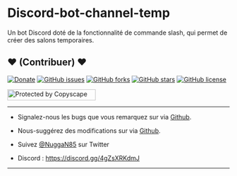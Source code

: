 # Discord-bot-channel-temp

Un bot Discord doté de la fonctionnalité de commande slash, qui permet de créer des salons temporaires.

## <strong>❤️</strong> (Contribuer) <strong>❤️</strong>

[![Donate](https://img.shields.io/badge/paypal-donate-yellow.svg?style=flat)](https://www.paypal.me/nuggan85) [![GitHub issues](https://img.shields.io/github/issues/NuggaN85/Discord-bot-channel-temp)](https://github.com/NuggaN85/Discord-bot-channel-temp/issues) [![GitHub forks](https://img.shields.io/github/forks/NuggaN85/Discord-bot-channel-temp)](https://github.com/NuggaN85/Discord-bot-channel-temp/network) [![GitHub stars](https://img.shields.io/github/stars/NuggaN85/Discord-bot-channel-temp)](https://github.com/NuggaN85/Discord-bot-channel-temp/stargazers) [![GitHub license](https://img.shields.io/github/license/NuggaN85/Discord-bot-channel-temp)](https://github.com/NuggaN85/Discord-bot-channel-temp)

<a target="_blank" href="http://www.copyscape.com/"><img src="http://banners.copyscape.com/img/copyscape-banner-white-200x25.png" width="200" height="25" border="0" alt="Protected by Copyscape" title="Protected by Copyscape Plagiarism Checker - Do not copy content from this page." /></a>

--------------------------------------------------------------------------------------------------------------------------------------

- Signalez-nous les bugs que vous remarquez sur via [Github](https://github.com/NuggaN85/Discord-bot-channel-temp/issues/).

- Nous-suggérez des modifications sur via [Github](https://github.com/NuggaN85/Discord-bot-channel-temp/issues/).

- Suivez [@NuggaN85](https://twitter.com/NuggaN85) sur Twitter

- Discord : https://discord.gg/4gZsXRKdmJ

--------------------------------------------------------------------------------------------------------------------------------------

